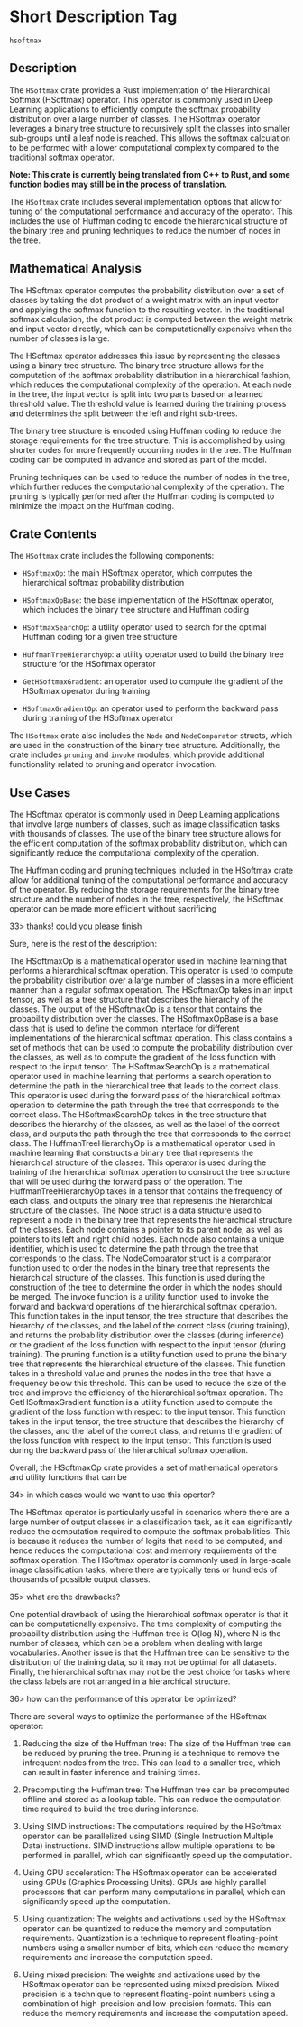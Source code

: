 # Short Description Tag
`hsoftmax`

## Description
The `HSoftmax` crate provides a Rust
implementation of the Hierarchical Softmax
(HSoftmax) operator. This operator is commonly
used in Deep Learning applications to efficiently
compute the softmax probability distribution over
a large number of classes. The HSoftmax operator
leverages a binary tree structure to recursively
split the classes into smaller sub-groups until
a leaf node is reached. This allows the softmax
calculation to be performed with a lower
computational complexity compared to the
traditional softmax operator.

**Note: This crate is currently being translated from C++ to Rust, and some function bodies may still be in the process of translation.**

The `HSoftmax` crate includes several
implementation options that allow for tuning of
the computational performance and accuracy of the
operator. This includes the use of Huffman coding
to encode the hierarchical structure of the binary
tree and pruning techniques to reduce the number
of nodes in the tree.

## Mathematical Analysis
The HSoftmax operator computes the probability
distribution over a set of classes by taking the
dot product of a weight matrix with an input
vector and applying the softmax function to the
resulting vector. In the traditional softmax
calculation, the dot product is computed between
the weight matrix and input vector directly, which
can be computationally expensive when the number
of classes is large.

The HSoftmax operator addresses this issue by
representing the classes using a binary tree
structure. The binary tree structure allows for
the computation of the softmax probability
distribution in a hierarchical fashion, which
reduces the computational complexity of the
operation. At each node in the tree, the input
vector is split into two parts based on a learned
threshold value. The threshold value is learned
during the training process and determines the
split between the left and right sub-trees.

The binary tree structure is encoded using Huffman
coding to reduce the storage requirements for the
tree structure. This is accomplished by using
shorter codes for more frequently occurring nodes
in the tree. The Huffman coding can be computed in
advance and stored as part of the model.

Pruning techniques can be used to reduce the
number of nodes in the tree, which further reduces
the computational complexity of the operation. The
pruning is typically performed after the Huffman
coding is computed to minimize the impact on the
Huffman coding.

## Crate Contents
The `HSoftmax` crate includes the following
components:

- `HSoftmaxOp`: the main HSoftmax operator, which
  computes the hierarchical softmax probability
  distribution

- `HSoftmaxOpBase`: the base implementation of the
  HSoftmax operator, which includes the binary
  tree structure and Huffman coding

- `HSoftmaxSearchOp`: a utility operator used to
  search for the optimal Huffman coding for
  a given tree structure

- `HuffmanTreeHierarchyOp`: a utility operator
  used to build the binary tree structure for the
  HSoftmax operator

- `GetHSoftmaxGradient`: an operator used to
  compute the gradient of the HSoftmax operator
  during training

- `HSoftmaxGradientOp`: an operator used to
  perform the backward pass during training of the
  HSoftmax operator

The `HSoftmax` crate also includes the `Node` and
`NodeComparator` structs, which are used in the
construction of the binary tree
structure. Additionally, the crate includes
`pruning` and `invoke` modules, which provide
additional functionality related to pruning and
operator invocation.

## Use Cases
The HSoftmax operator is commonly used in Deep
Learning applications that involve large numbers
of classes, such as image classification tasks
with thousands of classes. The use of the binary
tree structure allows for the efficient
computation of the softmax probability
distribution, which can significantly reduce the
computational complexity of the operation.

The Huffman coding and pruning techniques included
in the HSoftmax crate allow for additional tuning
of the computational performance and accuracy of
the operator. By reducing the storage requirements
for the binary tree structure and the number of
nodes in the tree, respectively, the HSoftmax
operator can be made more efficient without
sacrificing

33> thanks! could you please finish

Sure, here is the rest of the description:

<HSoftmaxOp>
The HSoftmaxOp is a mathematical operator used in
machine learning that performs a hierarchical
softmax operation. This operator is used to
compute the probability distribution over a large
number of classes in a more efficient manner than
a regular softmax operation. The HSoftmaxOp takes
in an input tensor, as well as a tree structure
that describes the hierarchy of the classes. The
output of the HSoftmaxOp is a tensor that contains
the probability distribution over the classes.

<HSoftmaxOpBase>
The HSoftmaxOpBase is a base class that is used to
define the common interface for different
implementations of the hierarchical softmax
operation. This class contains a set of methods
that can be used to compute the probability
distribution over the classes, as well as to
compute the gradient of the loss function with
respect to the input tensor.

<HSoftmaxSearchOp>
The HSoftmaxSearchOp is a mathematical operator
used in machine learning that performs a search
operation to determine the path in the
hierarchical tree that leads to the correct
class. This operator is used during the forward
pass of the hierarchical softmax operation to
determine the path through the tree that
corresponds to the correct class. The
HSoftmaxSearchOp takes in the tree structure that
describes the hierarchy of the classes, as well as
the label of the correct class, and outputs the
path through the tree that corresponds to the
correct class.

<HuffmanTreeHierarchyOp>
The HuffmanTreeHierarchyOp is a mathematical
operator used in machine learning that constructs
a binary tree that represents the hierarchical
structure of the classes. This operator is used
during the training of the hierarchical softmax
operation to construct the tree structure that
will be used during the forward pass of the
operation. The HuffmanTreeHierarchyOp takes in
a tensor that contains the frequency of each
class, and outputs the binary tree that represents
the hierarchical structure of the classes.

<Node>
The Node struct is a data structure used to
represent a node in the binary tree that
represents the hierarchical structure of the
classes. Each node contains a pointer to its
parent node, as well as pointers to its left and
right child nodes. Each node also contains
a unique identifier, which is used to determine
the path through the tree that corresponds to the
class.

<NodeComparator>
The NodeComparator struct is a comparator function
used to order the nodes in the binary tree that
represents the hierarchical structure of the
classes. This function is used during the
construction of the tree to determine the order in
which the nodes should be merged.

<invoke>
The invoke function is a utility function used to
invoke the forward and backward operations of the
hierarchical softmax operation. This function
takes in the input tensor, the tree structure that
describes the hierarchy of the classes, and the
label of the correct class (during training), and
returns the probability distribution over the
classes (during inference) or the gradient of the
loss function with respect to the input tensor
(during training).

<pruning>
The pruning function is a utility function used to
prune the binary tree that represents the
hierarchical structure of the classes. This
function takes in a threshold value and prunes the
nodes in the tree that have a frequency below this
threshold. This can be used to reduce the size of
the tree and improve the efficiency of the
hierarchical softmax operation.

<GetHSoftmaxGradient>
The GetHSoftmaxGradient function is a utility
function used to compute the gradient of the loss
function with respect to the input tensor. This
function takes in the input tensor, the tree
structure that describes the hierarchy of the
classes, and the label of the correct class, and
returns the gradient of the loss function with
respect to the input tensor. This function is used
during the backward pass of the hierarchical
softmax operation.

Overall, the HSoftmaxOp crate provides a set of
mathematical operators and utility functions that
can be

34> in which cases would we want to use this
opertor?

The HSoftmax operator is particularly useful in
scenarios where there are a large number of output
classes in a classification task, as it can
significantly reduce the computation required to
compute the softmax probabilities. This is because
it reduces the number of logits that need to be
computed, and hence reduces the computational cost
and memory requirements of the softmax
operation. The HSoftmax operator is commonly used
in large-scale image classification tasks, where
there are typically tens or hundreds of thousands
of possible output classes.

35> what are the drawbacks?

One potential drawback of using the hierarchical
softmax operator is that it can be computationally
expensive. The time complexity of computing the
probability distribution using the Huffman tree is
O(log N), where N is the number of classes, which
can be a problem when dealing with large
vocabularies. Another issue is that the Huffman
tree can be sensitive to the distribution of the
training data, so it may not be optimal for all
datasets. Finally, the hierarchical softmax may
not be the best choice for tasks where the class
labels are not arranged in a hierarchical
structure.

36> how can the performance of this operator be
optimized?

There are several ways to optimize the performance
of the HSoftmax operator:

1. Reducing the size of the Huffman tree: The size
   of the Huffman tree can be reduced by pruning
   the tree. Pruning is a technique to remove the
   infrequent nodes from the tree. This can lead
   to a smaller tree, which can result in faster
   inference and training times.

2. Precomputing the Huffman tree: The Huffman tree
   can be precomputed offline and stored as
   a lookup table. This can reduce the computation
   time required to build the tree during
   inference.

3. Using SIMD instructions: The computations
   required by the HSoftmax operator can be
   parallelized using SIMD (Single Instruction
   Multiple Data) instructions. SIMD instructions
   allow multiple operations to be performed in
   parallel, which can significantly speed up the
   computation.

4. Using GPU acceleration: The HSoftmax operator
   can be accelerated using GPUs (Graphics
   Processing Units). GPUs are highly parallel
   processors that can perform many computations
   in parallel, which can significantly speed up
   the computation.

5. Using quantization: The weights and activations
   used by the HSoftmax operator can be quantized
   to reduce the memory and computation
   requirements. Quantization is a technique to
   represent floating-point numbers using
   a smaller number of bits, which can reduce the
   memory requirements and increase the
   computation speed.

6. Using mixed precision: The weights and
   activations used by the HSoftmax operator can
   be represented using mixed precision. Mixed
   precision is a technique to represent
   floating-point numbers using a combination of
   high-precision and low-precision formats. This
   can reduce the memory requirements and increase
   the computation speed.
